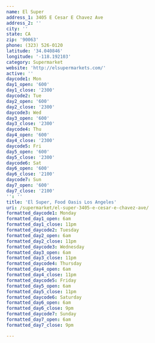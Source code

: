 ```yaml
---
name: El Super
address_1: 3405 E Cesar E Chavez Ave
address_2: ''
city: ''
state: CA
zip: '90063'
phone: (323) 526-0120
latitude: '34.040846'
longitude: '-118.192103'
category: Supermarket
website: 'http://elsupermarkets.com/'
active: ''
daycode1: Mon
day1_open: '600'
day1_close: '2300'
daycode2: Tue
day2_open: '600'
day2_close: '2300'
daycode3: Wed
day3_open: '600'
day3_close: '2300'
daycode4: Thu
day4_open: '600'
day4_close: '2300'
daycode5: Fri
day5_open: '600'
day5_close: '2300'
daycode6: Sat
day6_open: '600'
day6_close: '2100'
daycode7: Sun
day7_open: '600'
day7_close: '2100'
'': ''
title: 'El Super, Food Oasis Los Angeles'
uri: /supermarket/el-super-3405-e-cesar-e-chavez-ave/
formatted_daycode1: Monday
formatted_day1_open: 6am
formatted_day1_close: 11pm
formatted_daycode2: Tuesday
formatted_day2_open: 6am
formatted_day2_close: 11pm
formatted_daycode3: Wednesday
formatted_day3_open: 6am
formatted_day3_close: 11pm
formatted_daycode4: Thursday
formatted_day4_open: 6am
formatted_day4_close: 11pm
formatted_daycode5: Friday
formatted_day5_open: 6am
formatted_day5_close: 11pm
formatted_daycode6: Saturday
formatted_day6_open: 6am
formatted_day6_close: 9pm
formatted_daycode7: Sunday
formatted_day7_open: 6am
formatted_day7_close: 9pm

---
```

